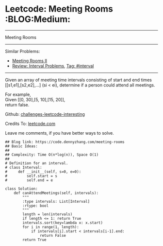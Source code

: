 # Leetcode: Meeting Rooms     :BLOG:Medium:


---

Meeting Rooms  

---

Similar Problems:  
-   [Meeting Rooms II](https://code.dennyzhang.com/meeting-rooms-ii)
-   [Review: Interval Problems](https://code.dennyzhang.com/review-interval), [Tag: #interval](https://code.dennyzhang.com/tag/interval)

---

Given an array of meeting time intervals consisting of start and end times [[s1,e1],[s2,e2],&#x2026;] (si < ei), determine if a person could attend all meetings.  

For example,  
Given [[0, 30],[5, 10],[15, 20]],  
return false.  

Github: [challenges-leetcode-interesting](https://github.com/DennyZhang/challenges-leetcode-interesting/tree/master/meeting-rooms)  

Credits To: [leetcode.com](https://leetcode.com/problems/meeting-rooms/description/)  

Leave me comments, if you have better ways to solve.  

    ## Blog link: https://code.dennyzhang.com/meeting-rooms
    ## Basic Ideas:
    ##
    ## Complexity: Time O(n*log(n)), Space O(1)
    ##
    # Definition for an interval.
    # class Interval:
    #     def __init__(self, s=0, e=0):
    #         self.start = s
    #         self.end = e
    
    class Solution:
        def canAttendMeetings(self, intervals):
            """
            :type intervals: List[Interval]
            :rtype: bool
            """
            length = len(intervals)
            if length <= 1: return True
            intervals.sort(key=lambda x: x.start)
            for i in range(1, length):
                if intervals[i].start < intervals[i-1].end:
                    return False
            return True